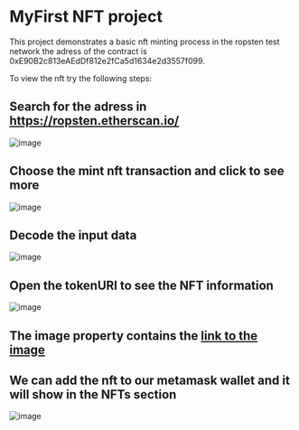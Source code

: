 # MyFirst NFT project

This project demonstrates a basic nft minting process in the ropsten test network the adress of the contract is 0xE90B2c813eAEdDf812e2fCa5d1634e2d3557f099.

To view the nft try the  following steps:


## Search for the adress in https://ropsten.etherscan.io/ 


![image](https://user-images.githubusercontent.com/55515456/149665997-4823f157-87a9-4df4-ae81-b8784cd3d4f8.png)

## Choose the mint nft transaction  and click to see more 

![image](https://user-images.githubusercontent.com/55515456/149666091-18ea4fb5-d26a-44de-bfce-3538dea148be.png)

## Decode the input data 

![image](https://user-images.githubusercontent.com/55515456/149666132-8b992fe8-e799-43cd-a053-84da7cf88cb8.png)

## Open the tokenURI to see the NFT information 

![image](https://user-images.githubusercontent.com/55515456/149666233-b65d54e2-2c60-4583-b223-a7fa2c10de04.png)

## The image property contains the [link to the image](https://gateway.pinata.cloud/ipfs/QmdKFqq3YJAS1SVVm2mKNpXg9DhtL3uwKAU2igLFeaZozL)

## We can add the nft to our metamask wallet and it will show in the NFTs section
![image](https://user-images.githubusercontent.com/55515456/149666488-53e342fd-a0f6-4299-a97e-8b0c7ce666d2.png)


